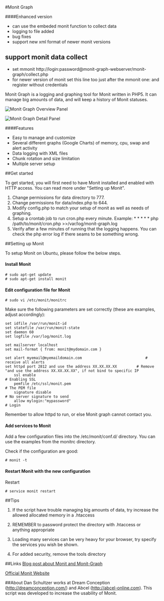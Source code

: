 #Monit Graph

####Enhanced version
* can use the embeded monit function to collect data
* logging to file added
* bug fixes
* support new xml format of newer monit versions

## support monit data collect
* set mmonit http://login:password@monit-graph-webserver/monit-graph/collect.php
* for newer version of monit set this line too just after the mmonit one: and register without credentials

Monit Graph is a logging and graphing tool for Monit written in PHP5. It can manage big amounts of data, and will keep a history of Monit statuses.

![Monit Graph Overview Panel](http://dreamconception.com/wp-content/uploads/2012/06/monit-graph-overview1.png)

![Monit Graph Detail Panel](http://dreamconception.com/wp-content/uploads/2012/06/monit-graph-detail1.png)

####Features
* Easy to manage and customize
* Several different graphs (Google Charts) of memory, cpu, swap and alert activity
* Data logging with XML files
* Chunk rotation and size limitation
* Multiple server setup


##Get started

To get started, you will first need to have Monit installed and enabled with HTTP access. You can read more under "Setting up Monit".

1. Change permissions for data directory to 777.
2. Change permissions for data/index.php to 644.
3. Modify config.php to match your setup of monit as well as needs of graphing.
4. Setup a crontab job to run cron.php every minute. Example:
    \* * * * * php /path/to/monit/cron.php >>/var/log/monit-graph.log
5. Verify after a few minutes of running that the logging happens. You can check the php error log if there seams to be something wrong.


##Setting up Monit

To setup Monit on Ubuntu, please follow the below steps.

#### Install Monit

    # sudo apt-get update
    # sudo apt-get install monit

#### Edit configuration file for Monit

    # sudo vi /etc/monit/monitrc

Make sure the following parameters are set correctly (these are examples, adjust accordingly):

    set idfile /var/run/monit-id
    set statefile /var/run/monit-state
    set daemon 60
    set logfile /var/log/monit.log

    set mailserver localhost
    set mail-format { from: monit@mydomain.com }

    set alert myemail@myemaildomain.com								# receive all alerts
    set httpd port 2812 and use the address XX.XX.XX.XX			# Remove "and use the address XX.XX.XX.XX", if not bind to specific IP
    	ssl enable																			# Enabling SSL
    	pemfile /etc/ssl/monit.pem												# The PEM file
    	signature disable																# No server signature to send
    	allow mylogin:"mypassword"												# Login

Remember to allow httpd to run, or else Monit graph cannot contact you.

#### Add services to Monit

Add a few configuration files into the /etc/monit/conf.d/ directory. You can use the examples from the monitrc directory.

Check if the configuration are good:

    # monit -t

#### Restart Monit with the new configuration

Restart

    # service monit restart


##Tips

1. If the script have trouble managing big amounts of data, try increase the allowed allocated memory in a .htaccess

2. REMEMBER to password protect the directory with .htaccess or anything appropriate

3. Loading many services can be very heavy for your browser, try specify the services you wish be shown.

4. For added security, remove the tools directory

##Links
[Blog post about Monit and Monit-Graph](http://dreamconception.com/tools/measure-your-server-performance-with-monit-and-monit-graph/)

[Official Monit Website](http://mmonit.com/monit/)


##About
Dan Schultzer works at Dream Conception (http://dreamconception.com/) and Abcel (http://abcel-online.com). This script was developed to increase the usability of Monit.